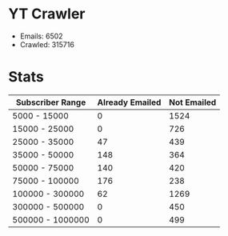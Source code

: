 # YT Crawler
- Emails: 6502
- Crawled: 315716

# Stats
| Subscriber Range  | Already Emailed | Not Emailed |
|-------|-------|-------|
| 5000 - 15000 | 0 | 1524 |
| 15000 - 25000 | 0 | 726 |
| 25000 - 35000 | 47 | 439 |
| 35000 - 50000 | 148 | 364 |
| 50000 - 75000 | 140 | 420 |
| 75000 - 100000 | 176 | 238 |
| 100000 - 300000 | 62 | 1269 |
| 300000 - 500000 | 0 | 450 |
| 500000 - 1000000 | 0 | 499 |
